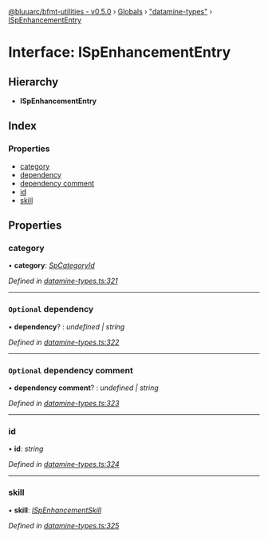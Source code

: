 [@bluuarc/bfmt-utilities - v0.5.0](../README.md) › [Globals](../globals.md) › ["datamine-types"](../modules/_datamine_types_.md) › [ISpEnhancementEntry](_datamine_types_.ispenhancemententry.md)

# Interface: ISpEnhancementEntry

## Hierarchy

* **ISpEnhancementEntry**

## Index

### Properties

* [category](_datamine_types_.ispenhancemententry.md#category)
* [dependency](_datamine_types_.ispenhancemententry.md#optional-dependency)
* [dependency comment](_datamine_types_.ispenhancemententry.md#optional-dependency-comment)
* [id](_datamine_types_.ispenhancemententry.md#id)
* [skill](_datamine_types_.ispenhancemententry.md#skill)

## Properties

###  category

• **category**: *[SpCategoryId](../enums/_datamine_types_.spcategoryid.md)*

*Defined in [datamine-types.ts:321](https://github.com/BluuArc/bfmt-utilities/blob/master/src/datamine-types.ts#L321)*

___

### `Optional` dependency

• **dependency**? : *undefined | string*

*Defined in [datamine-types.ts:322](https://github.com/BluuArc/bfmt-utilities/blob/master/src/datamine-types.ts#L322)*

___

### `Optional` dependency comment

• **dependency comment**? : *undefined | string*

*Defined in [datamine-types.ts:323](https://github.com/BluuArc/bfmt-utilities/blob/master/src/datamine-types.ts#L323)*

___

###  id

• **id**: *string*

*Defined in [datamine-types.ts:324](https://github.com/BluuArc/bfmt-utilities/blob/master/src/datamine-types.ts#L324)*

___

###  skill

• **skill**: *[ISpEnhancementSkill](_datamine_types_.ispenhancementskill.md)*

*Defined in [datamine-types.ts:325](https://github.com/BluuArc/bfmt-utilities/blob/master/src/datamine-types.ts#L325)*
